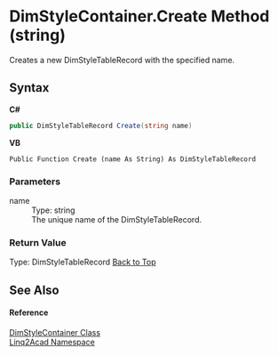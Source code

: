 # DimStyleContainer.Create Method (string)
 

Creates a new DimStyleTableRecord with the specified name.

## Syntax

**C#**<br />
``` C#
public DimStyleTableRecord Create(string name)
```

**VB**<br />
``` VB
Public Function Create (name As String) As DimStyleTableRecord
```


### Parameters
<dl><dt>name</dt><dd>Type: string<br />The unique name of the DimStyleTableRecord.</dd></dl>

### Return Value
Type: DimStyleTableRecord
<a href="#DimStyleContainerCreate-Method-string">Back to Top</a>

## See Also


#### Reference
<a href="T_Linq2Acad_DimStyleContainer.md#DimStyleContainer-Class">DimStyleContainer Class</a><br /><a href="N_Linq2Acad.md#Linq2Acad-Namespace">Linq2Acad Namespace</a><br />
